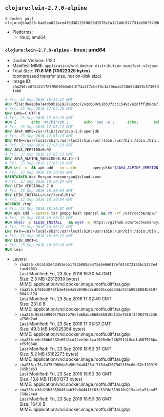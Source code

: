 ## `clojure:lein-2.7.0-alpine`

```console
$ docker pull clojure@sha256:6ad6ea0234ce4f0d30229f0820d1576efa12540c977731eb98f3499050864e2c
```

-	Platforms:
	-	linux; amd64

### `clojure:lein-2.7.0-alpine` - linux; amd64

-	Docker Version: 1.12.1
-	Manifest MIME: `application/vnd.docker.distribution.manifest.v2+json`
-	Total Size: **70.6 MB (70622325 bytes)**  
	(compressed transfer size, not on-disk size)
-	Image ID: `sha256:e0f8d22178f95890b5eb4df74a2f7cbef5c3a50eaab718d52d435b57399df4b0`

```dockerfile
# Fri, 23 Sep 2016 16:29:57 GMT
ADD file:d6ee3ba7a4d59b161917082cc7242c660c61bb3f3cc1549c7e2dfff2b0de7104 in / 
# Fri, 23 Sep 2016 17:02:28 GMT
ENV LANG=C.UTF-8
# Fri, 23 Sep 2016 17:02:29 GMT
RUN { 		echo '#!/bin/sh'; 		echo 'set -e'; 		echo; 		echo 'dirname "$(dirname "$(readlink -f "$(which javac || which java)")")"'; 	} > /usr/local/bin/docker-java-home 	&& chmod +x /usr/local/bin/docker-java-home
# Fri, 23 Sep 2016 17:05:12 GMT
ENV JAVA_HOME=/usr/lib/jvm/java-1.8-openjdk
# Fri, 23 Sep 2016 17:05:13 GMT
ENV PATH=/usr/local/sbin:/usr/local/bin:/usr/sbin:/usr/bin:/sbin:/bin:/usr/lib/jvm/java-1.8-openjdk/jre/bin:/usr/lib/jvm/java-1.8-openjdk/bin
# Fri, 23 Sep 2016 17:05:13 GMT
ENV JAVA_VERSION=8u92
# Fri, 23 Sep 2016 17:05:13 GMT
ENV JAVA_ALPINE_VERSION=8.92.14-r1
# Fri, 23 Sep 2016 17:05:18 GMT
RUN set -x 	&& apk add --no-cache 		openjdk8="$JAVA_ALPINE_VERSION" 	&& [ "$JAVA_HOME" = "$(docker-java-home)" ]
# Fri, 23 Sep 2016 18:50:03 GMT
MAINTAINER Wes Morgan <wesmorgan@icloud.com>
# Fri, 23 Sep 2016 18:50:04 GMT
ENV LEIN_VERSION=2.7.0
# Fri, 23 Sep 2016 18:50:04 GMT
ENV LEIN_INSTALL=/usr/local/bin/
# Fri, 23 Sep 2016 18:50:04 GMT
WORKDIR /tmp
# Fri, 23 Sep 2016 18:50:07 GMT
RUN apk add --update tar gnupg bash openssl && rm -rf /var/cache/apk/*
# Fri, 23 Sep 2016 18:50:21 GMT
RUN mkdir -p $LEIN_INSTALL   && wget -q https://github.com/technomancy/leiningen/archive/$LEIN_VERSION.tar.gz   && echo "Comparing archive checksum ..."   && echo "b4624548ada176c1d122dd9867a1bed09706fcd0 *$LEIN_VERSION.tar.gz" | sha1sum -c -   && mkdir ./leiningen   && tar -xzf $LEIN_VERSION.tar.gz  -C ./leiningen/ --strip-components=1   && mv leiningen/bin/lein-pkg $LEIN_INSTALL/lein   && rm -rf $LEIN_VERSION.tar.gz ./leiningen   && chmod 0755 $LEIN_INSTALL/lein   && wget -q https://github.com/technomancy/leiningen/releases/download/$LEIN_VERSION/leiningen-$LEIN_VERSION-standalone.zip   && wget -q https://github.com/technomancy/leiningen/releases/download/$LEIN_VERSION/leiningen-$LEIN_VERSION-standalone.zip.asc   && gpg --keyserver pool.sks-keyservers.net --recv-key 2E708FB2FCECA07FF8184E275A92E04305696D78   && echo "Verifying Jar file signature ..."   && gpg --verify leiningen-$LEIN_VERSION-standalone.zip.asc   && rm leiningen-$LEIN_VERSION-standalone.zip.asc   && mkdir -p /usr/share/java   && mv leiningen-$LEIN_VERSION-standalone.zip /usr/share/java/leiningen-$LEIN_VERSION-standalone.jar
# Fri, 23 Sep 2016 18:50:21 GMT
ENV PATH=/usr/local/sbin:/usr/local/bin:/usr/sbin:/usr/bin:/sbin:/bin:/usr/lib/jvm/java-1.8-openjdk/jre/bin:/usr/lib/jvm/java-1.8-openjdk/bin:/usr/local/bin/
# Fri, 23 Sep 2016 18:50:22 GMT
ENV LEIN_ROOT=1
# Fri, 23 Sep 2016 18:50:28 GMT
RUN lein
```

-	Layers:
	-	`sha256:c0cb142e43453ebb1f82b905aa472e6e66017efd43872135bc5372e4fac04031`  
		Last Modified: Fri, 23 Sep 2016 16:30:54 GMT  
		Size: 2.3 MB (2312930 bytes)  
		MIME: application/vnd.docker.image.rootfs.diff.tar.gzip
	-	`sha256:bf00e3870fb3e40e4a8e049bc0cd0d95ccd634da7b4b9980004b819f064fa174`  
		Last Modified: Fri, 23 Sep 2016 17:02:49 GMT  
		Size: 231.0 B  
		MIME: application/vnd.docker.image.rootfs.diff.tar.gzip
	-	`sha256:9536b9909f79d52b70efe60abe868e66019b131e7618f3498475b236a756e2ad`  
		Last Modified: Fri, 23 Sep 2016 17:05:37 GMT  
		Size: 49.3 MB (49325354 bytes)  
		MIME: application/vnd.docker.image.rootfs.diff.tar.gzip
	-	`sha256:e6e40bb6232e6941cd44ee1de3caf020e5e2362914f8cd1a587976baef5f0348`  
		Last Modified: Fri, 23 Sep 2016 18:50:37 GMT  
		Size: 5.2 MB (5182273 bytes)  
		MIME: application/vnd.docker.image.rootfs.diff.tar.gzip
	-	`sha256:c76c7475d968da0a56e94a04254f7f8da42079d2130c8dd32c3f0919165b3e53`  
		Last Modified: Fri, 23 Sep 2016 18:50:38 GMT  
		Size: 13.8 MB (13801373 bytes)  
		MIME: application/vnd.docker.image.rootfs.diff.tar.gzip
	-	`sha256:e36d23b5859045b4b39e04d411f83c53f8e319810d219aae1a51abd775de24e4`  
		Last Modified: Fri, 23 Sep 2016 18:50:36 GMT  
		Size: 164.0 B  
		MIME: application/vnd.docker.image.rootfs.diff.tar.gzip
